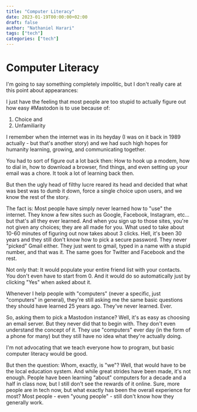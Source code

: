```yaml
---
title: "Computer Literacy"
date: 2023-01-19T00:00:00+02:00
draft: false
author: "Nathaniel Harari"
tags: ["tech"]
categories: ["tech"]
---
```

# Computer Literacy

I'm going to say something completely impolitic, but I don't really care at this point about appearances:

I just have the feeling that most people are too stupid to actually figure out how easy #Mastodon is to use because of:

1) Choice and
2) Unfamiliarity

I remember when the internet was in its heyday (I was on it back in 1989 actually - but that's another story) and we had such high hopes for humanity learning, growing, and communicating together.

You had to sort of figure out a lot back then: How to hook up a modem, how to dial in, how to download a browser, find things, and even setting up your email was a chore. It took a lot of learning back then.

But then the ugly head of filthy lucre reared its head and decided that what was best was to dumb it down, force a single choice upon users, and we know the rest of the story.

The fact is: Most people have simply never learned how to "use" the internet. They know a few sites such as Google, Facebook, Instagram, etc... but that's all they  ever learned. And when you sign up to those sites, you're not given any choices; they are all made for you. What used to take about 10-60 minutes of figuring out now takes about 3 clicks. Hell, it's been 30 years and they still don't know how to pick a secure password. They never "picked" Gmail either. They just went to gmail, typed in a name with a stupid number, and that was it. The same goes for Twitter and Facebook and the rest.

Not only that: It would populate your entire friend list with your contacts. You don't even have to start from 0. And it would do so automatically just by clicking "Yes" when asked about it.

Whenever I help people with "computers" (never a specific, just "computers" in general), they're still asking me the same basic questions they should have learned 25 years ago. They've never learned. Ever.

So, asking them to pick a Mastodon instance? Well, it's as easy as choosing an email server. But they never did that to begin with. They don't even understand the concept of it. They use "computers" ever day (in the form of a phone for many) but they still have no idea what they're actually doing.

I'm not advocating that we teach everyone how to program, but basic computer literacy would be good.

But then the question: Whom, exactly, is "we"? Well, that would have to be the local education system. And while great strides have been made, it's not enough. People have been learning "about" computers for a decade and a half in class now, but I still don't see the rewards of it online. Sure, more people are in tech now, but what exactly has been the overall experience for most? Most people - even "young people" - still don't know how they generally work.
